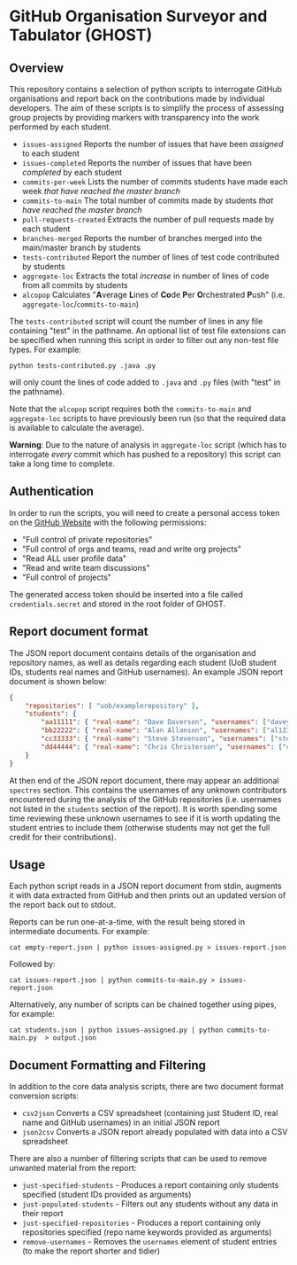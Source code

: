 # GitHub Organisation Surveyor and Tabulator (GHOST)

## Overview

This repository contains a selection of python scripts to interrogate GitHub organisations
and report back on the contributions made by individual developers. The aim of these scripts
is to simplify the process of assessing group projects by providing markers with transparency
into the work performed by each student.

- `issues-assigned` Reports the number of issues that have been _assigned_ to each student
- `issues-completed` Reports the number of issues that have been _completed_ by each student
- `commits-per-week` Lists the number of commits students have made each week _that have reached the master branch_
- `commits-to-main` The total number of commits made by students _that have reached the master branch_
- `pull-requests-created` Extracts the number of pull requests made by each student
- `branches-merged` Reports the number of branches merged into the main/master branch by students
- `tests-contributed` Report the number of lines of test code contributed by students
- `aggregate-loc` Extracts the total _increase_ in number of lines of code from all commits by students
- `alcopop` Calculates "**A**verage **L**ines of **Co**de **P**er **O**rchestrated **P**ush" (i.e. `aggregate-loc`/`commits-to-main`)

The `tests-contributed` script will count the number of lines in any file containing "test" in the pathname.
An optional list of test file extensions can be specified when running this script in order to
filter out any non-test file types. For example:
```
python tests-contributed.py .java .py
```
will only count the lines of code added to `.java` and `.py` files (with "test" in the pathname).

Note that the `alcopop` script requires both the `commits-to-main` and `aggregate-loc` scripts
to have previously been run (so that the required data is available to calculate the average).

**Warning**: Due to the nature of analysis in `aggregate-loc` script (which has to interrogate
_every_ commit which has pushed to a repository) this script can take a long time to complete.

## Authentication

In order to run the scripts, you will need to create a personal access token on the
[GitHub Website](https://github.com/settings/tokens) with the following permissions:
- "Full control of private repositories"
- "Full control of orgs and teams, read and write org projects"
- "Read ALL user profile data"
- "Read and write team discussions"
- "Full control of projects"

The generated access token should be inserted into a file called `credentials.secret` and stored
in the root folder of GHOST.

## Report document format

The JSON report document contains details of the organisation and repository names,
as well as details regarding each student (UoB student IDs, students real names and GitHub usernames).
An example JSON report document is shown below:

```JSON
{
    "repositories": [ "uob/examplerepository" ],
    "students": {
        "aa11111": { "real-name": "Dave Daverson", "usernames": ["davey"] },
        "bb22222": { "real-name": "Alan Allanson", "usernames": ["al123"] },
        "cc33333": { "real-name": "Steve Stevenson", "usernames": ["stevie"] },
        "dd44444": { "real-name": "Chris Christerson", "usernames": ["chrissy"] }
    }
}
```

At then end of the JSON report document, there may appear an additional `spectres` section.
This contains the usernames of any unknown contributors encountered during the analysis of the GitHub
repositories (i.e. usernames not listed in the `students` section of the report). It is worth
spending some time reviewing these unknown usernames to see if it is worth updating the student
entries to include them (otherwise students may not get the full credit for their contributions).

## Usage

Each python script reads in a JSON report document from stdin, augments it with data extracted from
GitHub and then prints out an updated version of the report back out to stdout.

Reports can be run one-at-a-time, with the result being stored in intermediate documents.
For example:
```
cat empty-report.json | python issues-assigned.py > issues-report.json
```
Followed by:
```
cat issues-report.json | python commits-to-main.py > issues-report.json
```
Alternatively, any number of scripts can be chained together using pipes, for example:
```
cat students.json | python issues-assigned.py | python commits-to-main.py  > output.json
```

## Document Formatting and Filtering

In addition to the core data analysis scripts, there are two document format conversion scripts:
- `csv2json` Converts a CSV spreadsheet (containing just Student ID, real name and GitHub usernames) in an initial JSON report
- `json2csv` Converts a JSON report already populated with data into a CSV spreadsheet

There are also a number of filtering scripts that can be used to remove unwanted material from the report:
- `just-specified-students` - Produces a report containing only students specified (student IDs provided as arguments)
- `just-populated-students` - Filters out any students without any data in their report
- `just-specified-repositories` - Produces a report containing only repositories specified (repo name keywords provided as arguments)
- `remove-usernames` - Removes the `usernames` element of student entries (to make the report shorter and tidier)
